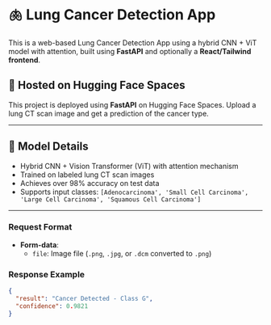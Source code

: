 # 🫁 Lung Cancer Detection App

This is a web-based Lung Cancer Detection App using a hybrid CNN + ViT model with attention, built using **FastAPI** and optionally a **React/Tailwind frontend**.

## 🚀 Hosted on Hugging Face Spaces
This project is deployed using **FastAPI** on Hugging Face Spaces. Upload a lung CT scan image and get a prediction of the cancer type.

---

## 🧠 Model Details

- Hybrid CNN + Vision Transformer (ViT) with attention mechanism
- Trained on labeled lung CT scan images
- Achieves over 98% accuracy on test data
- Supports input classes: `[Adenocarcinoma', 'Small Cell Carcinoma', 'Large Cell Carcinoma', 'Squamous Cell Carcinoma']`

---


### Request Format

- **Form-data**:
  - `file`: Image file (`.png`, `.jpg`, or `.dcm` converted to `.png`)

### Response Example

```json
{
  "result": "Cancer Detected - Class G",
  "confidence": 0.9821
}


